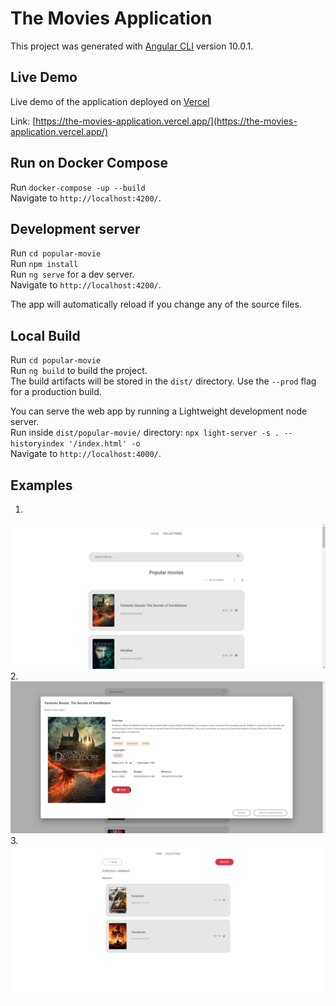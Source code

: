 # The Movies Application

This project was generated with [Angular CLI](https://github.com/angular/angular-cli) version 10.0.1.

## Live Demo

Live demo of the application deployed on [Vercel](https://www.netlify.com/)

Link: [https://the-movies-application.vercel.app/](https://the-movies-application.vercel.app/)

## Run on Docker Compose

Run `docker-compose -up --build`  <br />
Navigate to `http://localhost:4200/`. 

## Development server

Run `cd popular-movie` <br />
Run `npm install` <br />
Run `ng serve` for a dev server. <br />
Navigate to `http://localhost:4200/`. 

The app will automatically reload if you change any of the source files.

## Local Build

Run `cd popular-movie` <br />
Run `ng build` to build the project. <br />
The build artifacts will be stored in the `dist/` directory. Use the `--prod` flag for a production build.

You can serve the web app by running a Lightweight development node server.<br />
Run inside `dist/popular-movie/` directory: `npx light-server -s . --historyindex '/index.html' -o`  <br />
Navigate to `http://localhost:4000/`. 

## Examples

1.
![Example 1](images/1.png)
2.
![Example 2](images/2.png)
3.
![Example 3](images/3.png)
